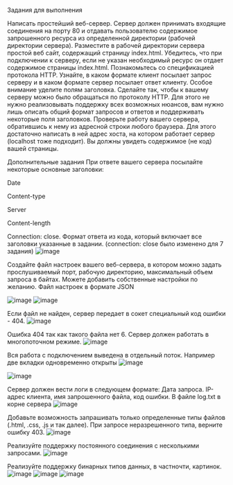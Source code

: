 Задания для выполнения

Написать простейший веб-сервер. Сервер должен принимать входящие соединения на порту 80 и отдавать пользователю содержимое запрошенного ресурса из определенной директории (рабочей директории сервера).
Разместите в рабочей директории сервера простой веб сайт, содержащий страницу index.html. Убедитесь, что при подключении к серверу, если не указан необходимый ресурс он отдает содержимое страницы index.html.
Познакомьтесь со спецификацией протокола HTTP. Узнайте, в каком формате клиент посылает запрос серверу и в каком формате сервер посылает ответ клиенту. Особое внимание уделите полям заголовка.
Сделайте так, чтобы к вашему серверу можно было обращаться по протоколу HTTP. Для этого не нужно реализовывать поддержку всех возможных нюансов, вам нужно лишь описать общий формат запросов и ответов и поддерживать некоторые поля заголовков.
Проверьте работу вашего сервера, обратившись к нему из адресной строки любого браузера. Для этого достаточно написать в ней адрес хоста, на котором работает сервер (localhost тоже подходит). Вы должны увидеть содержимое (не код) вашей страницы.

Дополнительные задания
При ответе вашего сервера посылайте некоторые основные заголовки:

Date

Content-type

Server

Content-length

Connection: close.
Формат ответа из кода, который включает все заголовки указанные в задании. (connection: close было изменено для 7 задания)
![image](https://user-images.githubusercontent.com/90453727/144664440-f5e44739-0520-4616-80cd-bf2da86b17fc.png)

Создайте файл настроек вашего веб-сервера, в котором можно задать прослушиваемый порт, рабочую директорию, максимальный объем запроса в байтах. Можете добавить собственные настройки по желанию. Файл настроек в формате JSON

![image](https://user-images.githubusercontent.com/90453727/144664373-f8d8e7aa-9163-4abf-9d66-103059a577cd.png)
![image](https://user-images.githubusercontent.com/90270843/146605309-a029371e-d7ed-4548-8ac2-66400fd9fe18.png)

Если файл не найден, сервер передает в сокет специальный код ошибки - 404.
![image](https://user-images.githubusercontent.com/90453727/144664536-fb9cf420-de3a-46a0-8b66-b922e6edd35f.png)

Ошибка 404 так как такого файла нет 6. Сервер должен работать в многопоточном режиме.
![image](https://user-images.githubusercontent.com/90453727/144664583-5fba9d45-6624-449a-8c89-6805f6bd789d.png)

Вся работа с подключением выведена в отдельный поток. Например две вкладки одновременно открыты
![image](https://user-images.githubusercontent.com/90453727/144665031-0d618f3f-feca-42b1-ac21-22c4a04aec0a.png)


![image](https://user-images.githubusercontent.com/90453727/144665004-53388dc9-609a-43e9-9cf1-e45ae0dbfef9.png)


Сервер должен вести логи в следующем формате: Дата запроса. IP-адрес клиента, имя запрошенного файла, код ошибки. В файле log.txt в корне сервера
![image](https://user-images.githubusercontent.com/90453727/144665118-9788d34e-b476-4425-b9c9-fefc10a9b9d9.png)


Добавьте возможность запрашивать только определенные типы файлов (.html, .css, .js и так далее). При запросе неразрешенного типа, верните ошибку 403.
![image](https://user-images.githubusercontent.com/90453727/144665134-7280c976-1516-40d1-99d1-3c93b7dda297.png)


Реализуйте поддержку постоянного соединения с несколькими запросами.
![image](https://user-images.githubusercontent.com/90453727/144665352-09c01e63-87fc-4a71-9512-b530cc496fc2.png)


Реализуйте поддержку бинарных типов данных, в частночти, картинок.
![image](https://user-images.githubusercontent.com/90453727/144665204-098138c3-1bac-465b-a00a-7c0ab2c2d219.png)
![image](https://user-images.githubusercontent.com/90453727/144665271-ee0c9d9d-66d3-46fd-b6f5-8fa376e8babe.png)
![image](https://user-images.githubusercontent.com/90453727/144665331-86a694e8-a7f7-4476-9a7d-a83a9908cdc0.png)

